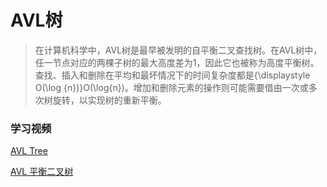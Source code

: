 # AVL树

> 在计算机科学中，AVL树是最早被发明的自平衡二叉查找树。在AVL树中，任一节点对应的两棵子树的最大高度差为1，因此它也被称为高度平衡树。查找、插入和删除在平均和最坏情况下的时间复杂度都是{\displaystyle O(\log
 {n})}O(\log{n})。增加和删除元素的操作则可能需要借由一次或多次树旋转，以实现树的重新平衡。

### 学习视频

[AVL Tree](https://www.youtube.com/watch?v=jDM6_TnYIqE)

[AVL 平衡二叉树](https://www.youtube.com/watch?v=NAiBAph8cGk)

